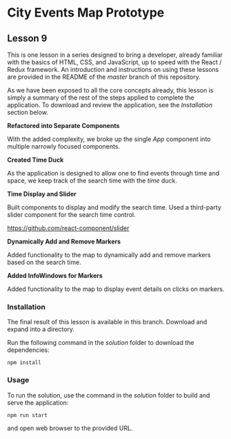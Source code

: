 # City Events Map Prototype

## Lesson 9

This is one lesson in a series designed to bring a developer, already
familiar with the basics of HTML, CSS, and JavaScript, up to speed with
the React / Redux framework. An introduction and instructions on using
these lessons are provided in the README of the *master* branch of this
repository.

As we have been exposed to all the core concepts already, this lesson
is simply a summary of the rest of the steps applied to complete the
application. To download and review the application, see the *Installation*
section below.

**Refactored into Separate Components**

With the added complexity, we broke up the single *App* component into
multiple narrowly focused components.

**Created Time Duck**

As the application is designed to allow one to find events through
time and space, we keep track of the search time with the *time*
duck.

**Time Display and Slider**

Built components to display and modify the search time. Used a
third-party slider component for the search time control.

https://github.com/react-component/slider

**Dynamically Add and Remove Markers**

Added functionality to the map to dynamically add and remove markers
based on the search time.

**Added InfoWindows for Markers**

Added functionality to the map to display event details on clicks on
markers.

### Installation

The final result of this lesson is available in this branch. Download and
expand into a directory.

Run the following command in the *solution* folder to download the
dependencies:

`npm install`

### Usage

To run the solution, use the command in the *solution* folder to build
and serve the application:

`npm run start`

and open web browser to the provided URL.
